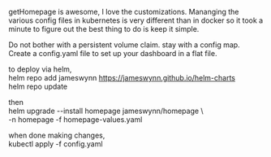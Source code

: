 getHomepage is awesome, I love the customizations. Mananging the various config files in kubernetes is very different than in docker so it took a minute to figure out the best thing to do is keep it simple. 


Do not bother with a persistent volume claim. stay with a config map. 
Create a config.yaml file to set up your dashboard in a flat file. 

to deploy via helm,  
helm repo add jameswynn https://jameswynn.github.io/helm-charts  
helm repo update

then  
helm upgrade --install homepage jameswynn/homepage \   
  -n homepage -f homepage-values.yaml
   
when done making changes,   
kubectl apply -f config.yaml



